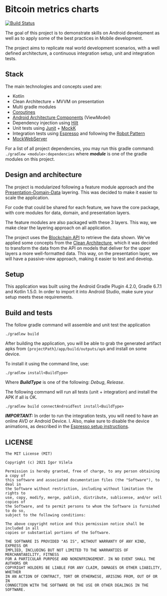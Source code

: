 # Bitcoin metrics charts
[![Build Status](https://app.bitrise.io/app/0ee68b53defe503b.svg?token=-yTimGU8866W2IHGnr0kWw)](https://app.bitrise.io/app/0ee68b53defe503b)

The goal of this project is to demonstrate skills on Android development as well as to apply some of the best practices in Mobile development.

The project aims to replicate real world development scenarios, with a well defined architecture, a continuous integration setup, unit and integration tests.

## Stack

The main technologies and concepts used are:

- Kotlin
- Clean Architecture + MVVM on presentation
- Multi gradle modules
- [Coroutines](https://github.com/Kotlin/kotlinx.coroutines)
- [Android Architecture Components](https://developer.android.com/topic/libraries/architecture) (ViewModel)
- Dependency injection using [Hilt](https://dagger.dev/hilt/)
- Unit tests using [Junit](https://junit.org/junit4/) + [MockK](https://mockk.io/)
- Integration tests using [Espresso]() and following the [Robot Pattern](https://jakewharton.com/testing-robots/)
- [MockWebServer](https://github.com/square/okhttp/tree/master/mockwebserver)

For a list of all project dependencies, you may run this gradle command: `./gradlew <module>:dependencies` where ***module*** is one of the gradle modules on this project.

## Design and architecture

The project is modularized following a feature module approach and the [Presentation-Domain-Data](https://martinfowler.com/bliki/PresentationDomainDataLayering.html) layering. This was decided to make it easier to scale the application.

For code that could be shared for each feature, we have the core package, with core modules for data, domain, and presentation layers.

The feature modules are also packaged with these 3 layers. This way, we make clear the layering approach on all application.

The project uses the [Blockchain API](https://www.blockchain.com/api/charts_api) to retrieve the data shown. We've applied some concepts from the [Clean Architecture](https://blog.cleancoder.com/uncle-bob/2012/08/13/the-clean-architecture.html), which it was decided to transform the data from the API on models that deliver for the upper layers a more well-formatted data. This way, on the presentation layer, we will have a passive-view approach, making it easier to test and develop.

## Setup

This application was built using the Android Gradle Plugin 4.2.0, Gradle 6.7.1 and Kotlin 1.5.0. In order to import it into Android Studio, make sure your setup meets these requirements.

## Build and tests

The follow gradle command will assemble and unit test the application

```
./gradlew build
```

After building the application, you will be able to grab the generated artifact apks from `{projectPath}/app/build/outputs/apk` and install on some device.

To install it using the command line, use:

```
./gradlew install<BuildType>
```

Where ***BuildType*** is one of the following: *Debug*, *Release*.

The following command will run all tests (unit + integration) and install the APK if all is OK.

```
./gradlew build connectAndroidTest install<BuildType>
```

***IMPORTANT:*** In order to run the integration tests, you will need to have an online AVD or Android Device. I. Also, make sure to disable the device animations, as described in the [Espresso setup instructions](https://developer.android.com/training/testing/espresso/setup#set-up-environment).


## LICENSE

```
The MIT License (MIT)

Copyright (c) 2021 Igor Vilela

Permission is hereby granted, free of charge, to any person obtaining a copy of
this software and associated documentation files (the "Software"), to deal in
the Software without restriction, including without limitation the rights to
use, copy, modify, merge, publish, distribute, sublicense, and/or sell copies of
the Software, and to permit persons to whom the Software is furnished to do so,
subject to the following conditions:

The above copyright notice and this permission notice shall be included in all
copies or substantial portions of the Software.

THE SOFTWARE IS PROVIDED "AS IS", WITHOUT WARRANTY OF ANY KIND, EXPRESS OR
IMPLIED, INCLUDING BUT NOT LIMITED TO THE WARRANTIES OF MERCHANTABILITY, FITNESS
FOR A PARTICULAR PURPOSE AND NONINFRINGEMENT. IN NO EVENT SHALL THE AUTHORS OR
COPYRIGHT HOLDERS BE LIABLE FOR ANY CLAIM, DAMAGES OR OTHER LIABILITY, WHETHER
IN AN ACTION OF CONTRACT, TORT OR OTHERWISE, ARISING FROM, OUT OF OR IN
CONNECTION WITH THE SOFTWARE OR THE USE OR OTHER DEALINGS IN THE SOFTWARE.
```

